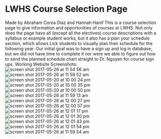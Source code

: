 # LWHS Course Selection Page
Made by Abraham Corea Diaz and Hannah Hanif
This is a course selection page to give information and opportunities of courses at LWHS. Not only does the page have all (except all the electives) course descriptions with a syllabus or example student works, but it also has a plan your schedule section, which allows Lick students to visually plan their schedule for the following year. Our initial goal was to have a sign up and log in database, but we did not have time to complete it nor were we able to figure out how to send the planned schedule chart straight to Dr. Nguyen for course sign ups.
Working Website Screenshots:
![screen shot 2017-05-26 at 11 54 56 am](https://cloud.githubusercontent.com/assets/24575008/26508957/811bcc4c-420b-11e7-8603-1612cfd87618.png)
![screen shot 2017-05-26 at 11 58 52 am](https://cloud.githubusercontent.com/assets/24575008/26508973/8fe1ef2c-420b-11e7-8412-9761086c088c.png)
![screen shot 2017-05-20 at 10 00 24 pm](https://cloud.githubusercontent.com/assets/24575008/26508978/9335f0ce-420b-11e7-9547-75c15a4a2694.png)
![screen shot 2017-05-20 at 10 00 35 pm](https://cloud.githubusercontent.com/assets/24575008/26508981/9528cb9a-420b-11e7-8c79-583380109249.png)
![screen shot 2017-05-20 at 10 00 50 pm](https://cloud.githubusercontent.com/assets/24575008/26508990/9e3861aa-420b-11e7-9ff0-a0ba1622a0e6.png)
![screen shot 2017-05-26 at 11 59 13 am](https://cloud.githubusercontent.com/assets/24575008/26508993/a2fbc452-420b-11e7-9a87-d58332dda39c.png)
![screen shot 2017-05-26 at 12 00 27 pm](https://cloud.githubusercontent.com/assets/24575008/26508999/aa4430c8-420b-11e7-9dfd-e445ca8f9f55.png)
![screen shot 2017-05-26 at 12 00 57 pm](https://cloud.githubusercontent.com/assets/24575008/26509000/ac50aa36-420b-11e7-8f55-05140d208947.png)
![screen shot 2017-05-26 at 12 01 17 pm](https://cloud.githubusercontent.com/assets/24575008/26509003/b047d574-420b-11e7-9d9b-d192b5f7506e.png)
![screen shot 2017-05-26 at 12 01 30 pm](https://cloud.githubusercontent.com/assets/24575008/26509008/b3cae934-420b-11e7-822c-3cd5d573eeda.png)
![screen shot 2017-05-26 at 12 01 43 pm](https://cloud.githubusercontent.com/assets/24575008/26509016/ba4fbc08-420b-11e7-92a8-2745299fd21a.png)
![screen shot 2017-05-26 at 12 01 54 pm](https://cloud.githubusercontent.com/assets/24575008/26509018/bc188772-420b-11e7-9b4c-b2c7ea9337e7.png)
![screen shot 2017-05-26 at 11 59 54 am](https://cloud.githubusercontent.com/assets/24575008/26509021/c19dfd30-420b-11e7-9227-44f7f7c574e9.png)